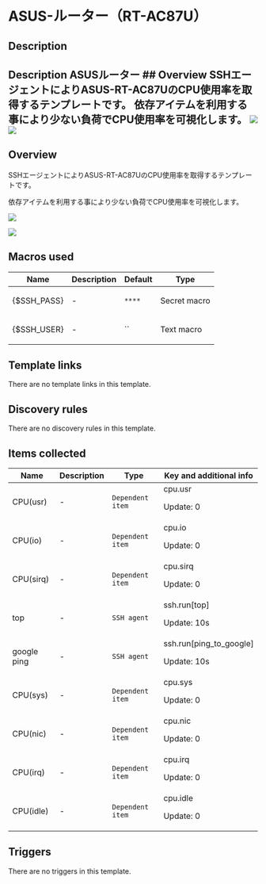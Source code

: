 # ASUS-ルーター（RT-AC87U）

## Description

## Description ASUSルーター ## Overview SSHエージェントによりASUS-RT-AC87UのCPU使用率を取得するテンプレートです。 依存アイテムを利用する事により少ない負荷でCPU使用率を可視化します。 ![](https://qiita-image-store.s3.ap-northeast-1.amazonaws.com/0/102020/e9df31db-0a99-79b5-3540-683dd017bc66.png) ![](https://qiita-image-store.s3.ap-northeast-1.amazonaws.com/0/102020/7088100c-ea7d-774c-0e59-f4d6a7713971.png) 

## Overview

SSHエージェントによりASUS-RT-AC87UのCPU使用率を取得するテンプレートです。


依存アイテムを利用する事により少ない負荷でCPU使用率を可視化します。


![](https://qiita-image-store.s3.ap-northeast-1.amazonaws.com/0/102020/e9df31db-0a99-79b5-3540-683dd017bc66.png)


![](https://qiita-image-store.s3.ap-northeast-1.amazonaws.com/0/102020/7088100c-ea7d-774c-0e59-f4d6a7713971.png)



## Macros used

|Name|Description|Default|Type|
|----|-----------|-------|----|
|{$SSH_PASS}|<p>-</p>|`****`|Secret macro|
|{$SSH_USER}|<p>-</p>|``|Text macro|
## Template links

There are no template links in this template.

## Discovery rules

There are no discovery rules in this template.

## Items collected

|Name|Description|Type|Key and additional info|
|----|-----------|----|----|
|CPU(usr)|<p>-</p>|`Dependent item`|cpu.usr<p>Update: 0</p>|
|CPU(io)|<p>-</p>|`Dependent item`|cpu.io<p>Update: 0</p>|
|CPU(sirq)|<p>-</p>|`Dependent item`|cpu.sirq<p>Update: 0</p>|
|top|<p>-</p>|`SSH agent`|ssh.run[top]<p>Update: 10s</p>|
|google ping|<p>-</p>|`SSH agent`|ssh.run[ping_to_google]<p>Update: 10s</p>|
|CPU(sys)|<p>-</p>|`Dependent item`|cpu.sys<p>Update: 0</p>|
|CPU(nic)|<p>-</p>|`Dependent item`|cpu.nic<p>Update: 0</p>|
|CPU(irq)|<p>-</p>|`Dependent item`|cpu.irq<p>Update: 0</p>|
|CPU(idle)|<p>-</p>|`Dependent item`|cpu.idle<p>Update: 0</p>|
## Triggers

There are no triggers in this template.

